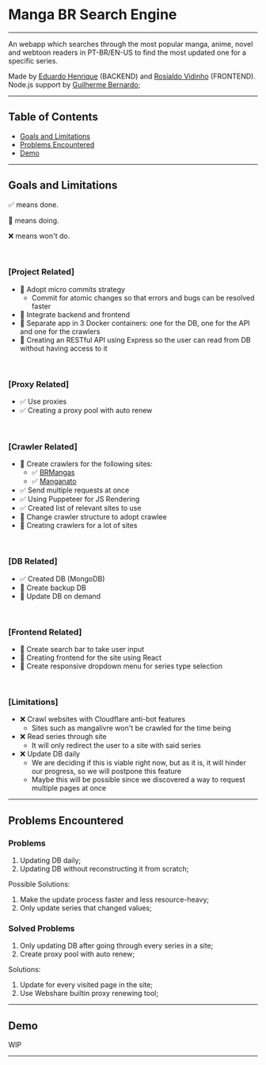 # Manga BR Search Engine

---

An webapp which searches through the most popular manga, anime, novel and webtoon readers in PT-BR/EN-US to find the most updated one for a specific series.

Made by [Eduardo Henrique](https://github.com/ed-henrique) (BACKEND) and [Rosialdo Vidinho](https://github.com/Rosialdo) (FRONTEND).
Node.js support by [Guilherme Bernardo](https://github.com/GuilhermeBn198);

---

## Table of Contents

- [Goals and Limitations](#goals-and-limitations)
- [Problems Encountered](#problems-encountered)
- [Demo](#demo)

---

## Goals and Limitations

✅ means done.

🚧 means doing.

❌ means won't do.

&nbsp;

### [Project Related]

- 🚧 Adopt micro commits strategy
  - Commit for atomic changes so that errors and bugs can be resolved faster
- 🚧 Integrate backend and frontend
- 🚧 Separate app in 3 Docker containers: one for the DB, one for the API and one for the crawlers
- 🚧 Creating an RESTful API using Express so the user can read from DB without having access to it

&nbsp;

### [Proxy Related]

- ✅ Use proxies
- ✅ Creating a proxy pool with auto renew

&nbsp;

### [Crawler Related]

- 🚧 Create crawlers for the following sites:
  - ✅ [BRMangas](https://brmangas.net)
  - ✅ [Manganato](https://manganato.com/)
- ✅ Send multiple requests at once
- ✅ Using Puppeteer for JS Rendering
- ✅ Created list of relevant sites to use
- 🚧 Change crawler structure to adopt crawlee
- 🚧 Creating crawlers for a lot of sites

&nbsp;

### [DB Related]

- ✅ Created DB (MongoDB)
- 🚧 Create backup DB
- 🚧 Update DB on demand

&nbsp;

### [Frontend Related]

- 🚧 Create search bar to take user input
- 🚧 Creating frontend for the site using React
- 🚧 Create responsive dropdown menu for series type selection

&nbsp;

### [Limitations]

- ❌ Crawl websites with Cloudflare anti-bot features
  - Sites such as mangalivre won't be crawled for the time being
- ❌ Read series through site
  - It will only redirect the user to a site with said series
- ❌ Update DB daily
  - We are deciding if this is viable right now, but as it is, it will hinder our progress, so we will postpone this feature
  - Maybe this will be possible since we discovered a way to request multiple pages at once

---

## Problems Encountered

### Problems

1. Updating DB daily;
2. Updating DB without reconstructing it from scratch;

Possible Solutions:

1. Make the update process faster and less resource-heavy;
2. Only update series that changed values;

### Solved Problems

1. Only updating DB after going through every series in a site;
2. Create proxy pool with auto renew;

Solutions:

1. Update for every visited page in the site;
2. Use Webshare builtin proxy renewing tool;

---

## Demo

WIP

---
